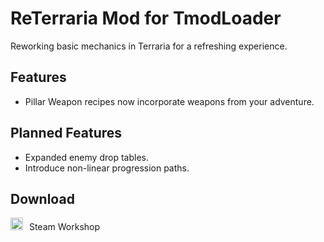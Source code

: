 # ReTerraria Mod for TmodLoader

Reworking basic mechanics in Terraria for a refreshing experience.

## Features

* Pillar Weapon recipes now incorporate weapons from your adventure.

## Planned Features

* Expanded enemy drop tables.
* Introduce non-linear progression paths.

## Download

<a href="https://steamcommunity.com/sharedfiles/filedetails/?id=3523653747" style= "text-decoration:none; ">
  <img src="https://upload.wikimedia.org/wikipedia/commons/8/83/Steam_icon_logo.svg" alt="Steam Logo" width="20" style="margin-right : 6px"/>
  Steam Workshop
</a>
